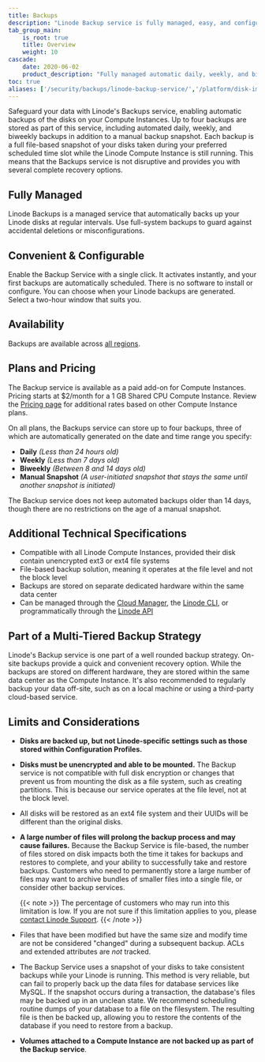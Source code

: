 ```yaml
---
title: Backups
description: "Linode Backup service is fully managed, easy, and configurable."
tab_group_main:
    is_root: true
    title: Overview
    weight: 10
cascade:
    date: 2020-06-02
    product_description: "Fully managed automatic daily, weekly, and biweekly backups of your Linode Compute Instances."
toc: true
aliases: ['/security/backups/linode-backup-service/','/platform/disk-images/linode-backup-service-classic-manager/','/platform/backup-service/','/platform/linode-backup-service/','/platform/disk-images/linode-backup-service/','/platform/disk-images/linode-backup-service-new-manager/','/backup-service/','/guides/linode-backup-service/']
---
```


Safeguard your data with Linode's Backups service, enabling automatic backups of the disks on your Compute Instances. Up to four backups are stored as part of this service, including automated daily, weekly, and biweekly backups in addition to a manual backup snapshot. Each backup is a full file-based snapshot of your disks taken during your preferred scheduled time slot while the Linode Compute Instance is still running. This means that the Backups service is not disruptive and provides you with several complete recovery options.

## Fully Managed

Linode Backups is a managed service that automatically backs up your Linode disks at regular intervals. Use full-system backups to guard against accidental deletions or misconfigurations.

## Convenient & Configurable

Enable the Backup Service with a single click. It activates instantly, and your first backups are automatically scheduled. There is no software to install or configure. You can choose when your Linode backups are generated. Select a two-hour window that suits you.

## Availability

Backups are available across [all regions](https://www.linode.com/global-infrastructure/).

## Plans and Pricing

The Backup service is available as a paid add-on for Compute Instances. Pricing starts at $2/month for a 1 GB Shared CPU Compute Instance. Review the [Pricing page](https://www.linode.com/pricing/#row--storage) for additional rates based on other Compute Instance plans.

On all plans, the Backups service can store up to four backups, three of which are automatically generated on the date and time range you specify:

- **Daily** *(Less than 24 hours old)*
- **Weekly** *(Less than 7 days old)*
- **Biweekly** *(Between 8 and 14 days old)*
- **Manual Snapshot** *(A user-initiated snapshot that stays the same until another snapshot is initiated)*

The Backup service does not keep automated backups older than 14 days, though there are no restrictions on the age of a manual snapshot.

## Additional Technical Specifications

- Compatible with all Linode Compute Instances, provided their disk contain unencrypted ext3 or ext4 file systems
- File-based backup solution, meaning it operates at the file level and not the block level
- Backups are stored on separate dedicated hardware within the same data center
- Can be managed through the [Cloud Manager](https://cloud.linode.com/), the [Linode CLI](https://www.linode.com/products/cli/), or programmatically through the [Linode API](https://www.linode.com/products/linode-api/)

## Part of a Multi-Tiered Backup Strategy

Linode's Backup service is one part of a well rounded backup strategy. On-site backups provide a quick and convenient recovery option. While the backups are stored on different hardware, they are stored within the same data center as the Compute Instance. It's also recommended to regularly backup your data off-site, such as on a local machine or using a third-party cloud-based service.

## Limits and Considerations

- **Disks are backed up, but not Linode-specific settings such as those stored within Configuration Profiles.**

- **Disks must be unencrypted and able to be mounted.** The Backup service is not compatible with full disk encryption or changes that prevent us from mounting the disk as a file system, such as creating partitions. This is because our service operates at the file level, not at the block level.

- All disks will be restored as an ext4 file system and their UUIDs will be different than the original disks.

- **A large number of files will prolong the backup process and may cause failures.** Because the Backup Service is file-based, the number of files stored on disk impacts both the time it takes for backups and restores to complete, and your ability to successfully take and restore backups. Customers who need to permanently store a large number of files may want to archive bundles of smaller files into a single file, or consider other backup services.

    {{< note >}}
The percentage of customers who may run into this limitation is low. If you are not sure if this limitation applies to you, please [contact Linode Support](/docs/guides/support/#contacting-linode-support).
{{< /note >}}

- Files that have been modified but have the same size and modify time are not be considered "changed" during a subsequent backup. ACLs and extended attributes are *not* tracked.

- The Backup Service uses a snapshot of your disks to take consistent backups while your Linode is running. This method is very reliable, but can fail to properly back up the data files for database services like MySQL. If the snapshot occurs during a transaction, the database's files may be backed up in an unclean state. We recommend scheduling routine dumps of your database to a file on the filesystem. The resulting file is then be backed up, allowing you to restore the contents of the database if you need to restore from a backup.

-  **Volumes attached to a Compute Instance are not backed up as part of the Backup service**.